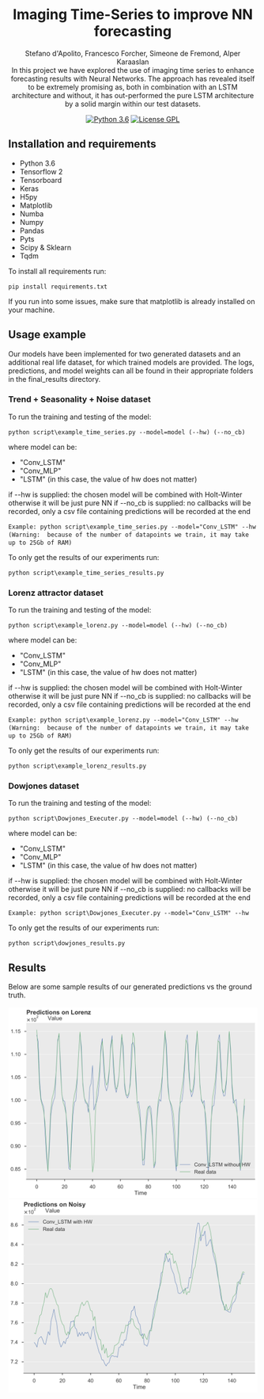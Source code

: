 <h1 align="center">
  Imaging Time-Series to improve NN forecasting
</h1>
<p align="center">Stefano d'Apolito, Francesco Forcher, Simeone de Fremond, Alper Karaaslan<br>
In this project we have explored the use of imaging time series to enhance forecasting results with Neural Networks. The approach has revealed itself to be extremely promising as, both in combination with an LSTM architecture and without, it has out-performed the pure LSTM architecture by a solid margin within our test datasets.</p>
<div align="center">
<a href="https://www.python.org/downloads/"><img alt="Python 3.6" src="https://img.shields.io/badge/Python-3.6-brightgreen" /></a>
<a href="https://www.gnu.org/licenses/gpl-3.0.en.html"><img alt="License GPL" src="https://img.shields.io/badge/license-GPL-blue" /></a>
</div>

## Installation and requirements
* Python 3.6
* Tensorflow 2
* Tensorboard
* Keras
* H5py
* Matplotlib
* Numba
* Numpy
* Pandas
* Pyts
* Scipy & Sklearn
* Tqdm

To install all requirements run:
```
pip install requirements.txt
```
If you run into some issues, make sure that matplotlib is already installed on your machine.

## Usage example
Our models have been implemented for two generated datasets and an additional real life dataset, for which trained models are provided.
The logs, predictions, and model weights can all be found in their appropriate folders in the final_results directory.
### Trend + Seasonality + Noise dataset
To run the training and testing of the model:
```
python script\example_time_series.py --model=model (--hw) (--no_cb)
```
where model can be:
- "Conv_LSTM"
- "Conv_MLP"
- "LSTM" (in this case, the value of hw does not matter)

if --hw is supplied: the chosen model will be combined with Holt-Winter otherwise it will be just pure NN
if --no_cb is supplied: no callbacks will be recorded, only a csv file containing predictions will be recorded at the end

````
Example: python script\example_time_series.py --model="Conv_LSTM" --hw
(Warning:  because of the number of datapoints we train, it may take up to 25Gb of RAM)
````

To only get the results of our experiments run:
````
python script\example_time_series_results.py
````

### Lorenz attractor dataset
To run the training and testing of the model:
```
python script\example_lorenz.py --model=model (--hw) (--no_cb)
```
where model can be:
- "Conv_LSTM"
- "Conv_MLP"
- "LSTM" (in this case, the value of hw does not matter)

if --hw is supplied: the chosen model will be combined with Holt-Winter otherwise it will be just pure NN
if --no_cb is supplied: no callbacks will be recorded, only a csv file containing predictions will be recorded at the end

````
Example: python script\example_lorenz.py --model="Conv_LSTM" --hw
(Warning:  because of the number of datapoints we train, it may take up to 25Gb of RAM)
````

To only get the results of our experiments run:
````
python script\example_lorenz_results.py
````

### Dowjones dataset
To run the training and testing of the model:
```
python script\Dowjones_Executer.py --model=model (--hw) (--no_cb)
```
where model can be:
- "Conv_LSTM"
- "Conv_MLP"
- "LSTM" (in this case, the value of hw does not matter)

if --hw is supplied: the chosen model will be combined with Holt-Winter otherwise it will be just pure NN
if --no_cb is supplied: no callbacks will be recorded, only a csv file containing predictions will be recorded at the end

````
Example: python script\Dowjones_Executer.py --model="Conv_LSTM" --hw
````

To only get the results of our experiments run:
````
python script\dowjones_results.py
````

## Results
Below are some sample results of our generated predictions vs the ground truth. <br> <br>
<img src="./img/lorenz_conv-lstm-raw-1.jpg" width="600"/>
<img src="./img/noisy_conv-lstm-1.jpg" width="600"/>
